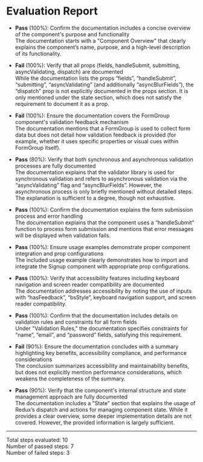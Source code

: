 # Evaluation Report

- **Pass** (100%): Confirm the documentation includes a concise overview of the component's purpose and functionality  
  The documentation starts with a "Component Overview" that clearly explains the component’s name, purpose, and a high-level description of its functionality.

- **Fail** (100%): Verify that all props (fields, handleSubmit, submitting, asyncValidating, dispatch) are documented  
  While the documentation lists the props “fields”, “handleSubmit”, “submitting”, “asyncValidating” (and additionally “asyncBlurFields”), the “dispatch” prop is not explicitly documented in the props section. It is only mentioned under the state section, which does not satisfy the requirement to document it as a prop.

- **Fail** (100%): Ensure the documentation covers the FormGroup component's validation feedback mechanism  
  The documentation mentions that a FormGroup is used to collect form data but does not detail how validation feedback is provided (for example, whether it uses specific properties or visual cues within FormGroup itself).

- **Pass** (80%): Verify that both synchronous and asynchronous validation processes are fully documented  
  The documentation explains that the validator library is used for synchronous validation and refers to asynchronous validation via the “asyncValidating” flag and “asyncBlurFields”. However, the asynchronous process is only briefly mentioned without detailed steps. The explanation is sufficient to a degree, though not exhaustive.

- **Pass** (100%): Confirm the documentation explains the form submission process and error handling  
  The documentation explains that the component uses a “handleSubmit” function to process form submission and mentions that error messages will be displayed when validation fails.

- **Pass** (100%): Ensure usage examples demonstrate proper component integration and prop configurations  
  The included usage example clearly demonstrates how to import and integrate the Signup component with appropriate prop configurations.

- **Pass** (100%): Verify that accessibility features including keyboard navigation and screen reader compatibility are documented  
  The documentation addresses accessibility by noting the use of inputs with “hasFeedback”, “bsStyle”, keyboard navigation support, and screen reader compatibility.

- **Pass** (100%): Confirm that the documentation includes details on validation rules and constraints for all form fields  
  Under "Validation Rules," the documentation specifies constraints for “name”, “email”, and “password” fields, satisfying this requirement.

- **Fail** (90%): Ensure the documentation concludes with a summary highlighting key benefits, accessibility compliance, and performance considerations  
  The conclusion summarizes accessibility and maintainability benefits, but does not explicitly mention performance considerations, which weakens the completeness of the summary.

- **Pass** (90%): Verify that the component's internal structure and state management approach are fully documented  
  The documentation includes a "State" section that explains the usage of Redux’s dispatch and actions for managing component state. While it provides a clear overview, some deeper implementation details are not covered. However, the provided information is largely sufficient.

---

Total steps evaluated: 10  
Number of passed steps: 7  
Number of failed steps: 3